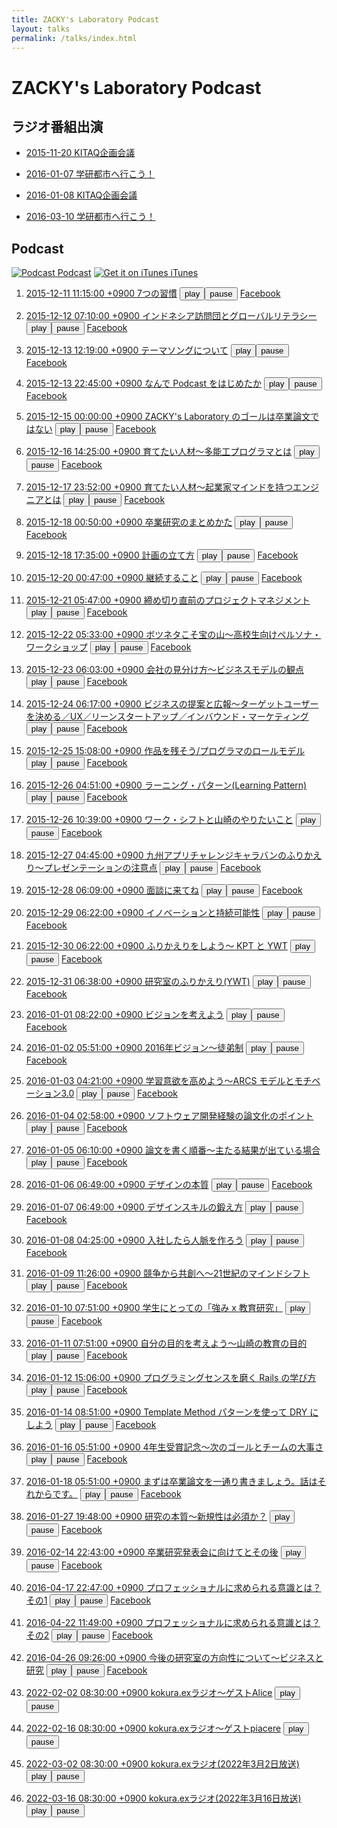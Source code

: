 ```yaml
---
title: ZACKY's Laboratory Podcast
layout: talks
permalink: /talks/index.html
---
```

# ZACKY's Laboratory Podcast

## ラジオ番組出演


* <a name="radio2015-11-20"></a>[2015-11-20 KITAQ企画会議](https://www.facebook.com/groups/1499000153763602/permalink/1499000600430224/)

* <a name="radio2016-01-07"></a>[2016-01-07 学研都市へ行こう！](http://hibiki882.jp/modules/program/index.php/gakken.html)

* <a name="radio2016-01-08"></a>[2016-01-08 KITAQ企画会議](https://www.facebook.com/groups/1499000153763602/permalink/1512359135761037/)

* <a name="radio2016-03-10"></a>[2016-03-10 学研都市へ行こう！](http://hibiki882.jp/modules/program/index.php/gakken.html)


## Podcast 

[![Podcast](https://zacky1972.github.io/assets/images/ico-blog.png) Podcast](https://zacky1972.github.io/podcast.xml)
[![Get it on iTunes](https://zacky1972.github.io/assets/svg/Get_it_on_iTunes_Badge_JP_1214.svg) iTunes](https://itunes.apple.com/jp/podcast/zackys-laboratory-podcast/id1078039941)


  1. <a name="Podcast1"></a> <audio id="my-audio1"> <source src="https://media.githubusercontent.com/media/zacky1972/zacky1972.github.io/master/assets/talks/Podcast-0001-Seven-Habits.mp3" type="audio/mpeg"> </audio> <a href="https://media.githubusercontent.com/media/zacky1972/zacky1972.github.io/master/assets/talks/Podcast-0001-Seven-Habits.mp3">2015-12-11 11:15:00 +0900 7つの習慣</a> <button id="play1">play</button><button id="pause1">pause</button> <a href="https://www.facebook.com/groups/1499000153763602/permalink/1499000873763530/" target="_blank">Facebook</a>
  <script>
    window.addEventListener('load', function(){
      var myAudio1 = document.getElementById('my-audio1');
      var play1 = document.getElementById('play1');
      var pause1 = document.getElementById('pause1');
      // associate functions with the 'onclick' events
      play1.onclick = playAudio1;
      pause1.onclick = pauseAudio1;
      function playAudio1() {
        myAudio1.play();
      }
      function pauseAudio1() {
        myAudio1.pause();
      }
    });
  </script>

  2. <a name="Podcast2"></a> <audio id="my-audio2"> <source src="https://media.githubusercontent.com/media/zacky1972/zacky1972.github.io/master/assets/talks/Podcast-0002-Global.mp3" type="audio/mpeg"> </audio> <a href="https://media.githubusercontent.com/media/zacky1972/zacky1972.github.io/master/assets/talks/Podcast-0002-Global.mp3">2015-12-12 07:10:00 +0900 インドネシア訪問団とグローバルリテラシー</a> <button id="play2">play</button><button id="pause2">pause</button> <a href="https://www.facebook.com/groups/1499000153763602/permalink/1499001383763479/" target="_blank">Facebook</a>
  <script>
    window.addEventListener('load', function(){
      var myAudio2 = document.getElementById('my-audio2');
      var play2 = document.getElementById('play2');
      var pause2 = document.getElementById('pause2');
      // associate functions with the 'onclick' events
      play2.onclick = playAudio2;
      pause2.onclick = pauseAudio2;
      function playAudio2() {
        myAudio2.play();
      }
      function pauseAudio2() {
        myAudio2.pause();
      }
    });
  </script>

  3. <a name="Podcast3"></a> <audio id="my-audio3"> <source src="https://media.githubusercontent.com/media/zacky1972/zacky1972.github.io/master/assets/talks/Podcast-0003-Songs.mp3" type="audio/mpeg"> </audio> <a href="https://media.githubusercontent.com/media/zacky1972/zacky1972.github.io/master/assets/talks/Podcast-0003-Songs.mp3">2015-12-13 12:19:00 +0900 テーマソングについて</a> <button id="play3">play</button><button id="pause3">pause</button> <a href="https://www.facebook.com/groups/1499000153763602/permalink/1499036950426589/" target="_blank">Facebook</a>
  <script>
    window.addEventListener('load', function(){
      var myAudio3 = document.getElementById('my-audio3');
      var play3 = document.getElementById('play3');
      var pause3 = document.getElementById('pause3');
      // associate functions with the 'onclick' events
      play3.onclick = playAudio3;
      pause3.onclick = pauseAudio3;
      function playAudio3() {
        myAudio3.play();
      }
      function pauseAudio3() {
        myAudio3.pause();
      }
    });
  </script>

  4. <a name="Podcast4"></a> <audio id="my-audio4"> <source src="https://media.githubusercontent.com/media/zacky1972/zacky1972.github.io/master/assets/talks/Podcast-0004-Why-I-begin-Podcast.mp3" type="audio/mpeg"> </audio> <a href="https://media.githubusercontent.com/media/zacky1972/zacky1972.github.io/master/assets/talks/Podcast-0004-Why-I-begin-Podcast.mp3">2015-12-13 22:45:00 +0900 なんで Podcast をはじめたか</a> <button id="play4">play</button><button id="pause4">pause</button> <a href="https://www.facebook.com/groups/1499000153763602/permalink/1499218990408385/" target="_blank">Facebook</a>
  <script>
    window.addEventListener('load', function(){
      var myAudio4 = document.getElementById('my-audio4');
      var play4 = document.getElementById('play4');
      var pause4 = document.getElementById('pause4');
      // associate functions with the 'onclick' events
      play4.onclick = playAudio4;
      pause4.onclick = pauseAudio4;
      function playAudio4() {
        myAudio4.play();
      }
      function pauseAudio4() {
        myAudio4.pause();
      }
    });
  </script>

  5. <a name="Podcast5"></a> <audio id="my-audio5"> <source src="https://media.githubusercontent.com/media/zacky1972/zacky1972.github.io/master/assets/talks/Podcast-0005-Laboratory-Vision.mp3" type="audio/mpeg"> </audio> <a href="https://media.githubusercontent.com/media/zacky1972/zacky1972.github.io/master/assets/talks/Podcast-0005-Laboratory-Vision.mp3">2015-12-15 00:00:00 +0900 ZACKY's Laboratory のゴールは卒業論文ではない</a> <button id="play5">play</button><button id="pause5">pause</button> <a href="https://www.facebook.com/groups/1499000153763602/permalink/1499662543697363/" target="_blank">Facebook</a>
  <script>
    window.addEventListener('load', function(){
      var myAudio5 = document.getElementById('my-audio5');
      var play5 = document.getElementById('play5');
      var pause5 = document.getElementById('pause5');
      // associate functions with the 'onclick' events
      play5.onclick = playAudio5;
      pause5.onclick = pauseAudio5;
      function playAudio5() {
        myAudio5.play();
      }
      function pauseAudio5() {
        myAudio5.pause();
      }
    });
  </script>

  6. <a name="Podcast6"></a> <audio id="my-audio6"> <source src="https://media.githubusercontent.com/media/zacky1972/zacky1972.github.io/master/assets/talks/Podcast-0006-Programmer.mp3" type="audio/mpeg"> </audio> <a href="https://media.githubusercontent.com/media/zacky1972/zacky1972.github.io/master/assets/talks/Podcast-0006-Programmer.mp3">2015-12-16 14:25:00 +0900 育てたい人材〜多能工プログラマとは</a> <button id="play6">play</button><button id="pause6">pause</button> <a href="https://www.facebook.com/groups/1499000153763602/permalink/1500341363629481/" target="_blank">Facebook</a>
  <script>
    window.addEventListener('load', function(){
      var myAudio6 = document.getElementById('my-audio6');
      var play6 = document.getElementById('play6');
      var pause6 = document.getElementById('pause6');
      // associate functions with the 'onclick' events
      play6.onclick = playAudio6;
      pause6.onclick = pauseAudio6;
      function playAudio6() {
        myAudio6.play();
      }
      function pauseAudio6() {
        myAudio6.pause();
      }
    });
  </script>

  7. <a name="Podcast7"></a> <audio id="my-audio7"> <source src="https://media.githubusercontent.com/media/zacky1972/zacky1972.github.io/master/assets/talks/Podcast-0007-Entrepreneur.mp3" type="audio/mpeg"> </audio> <a href="https://media.githubusercontent.com/media/zacky1972/zacky1972.github.io/master/assets/talks/Podcast-0007-Entrepreneur.mp3">2015-12-17 23:52:00 +0900 育てたい人材〜起業家マインドを持つエンジニアとは</a> <button id="play7">play</button><button id="pause7">pause</button> <a href="https://www.facebook.com/groups/1499000153763602/permalink/1501154550214829/" target="_blank">Facebook</a>
  <script>
    window.addEventListener('load', function(){
      var myAudio7 = document.getElementById('my-audio7');
      var play7 = document.getElementById('play7');
      var pause7 = document.getElementById('pause7');
      // associate functions with the 'onclick' events
      play7.onclick = playAudio7;
      pause7.onclick = pauseAudio7;
      function playAudio7() {
        myAudio7.play();
      }
      function pauseAudio7() {
        myAudio7.pause();
      }
    });
  </script>

  8. <a name="Podcast8"></a> <audio id="my-audio8"> <source src="https://media.githubusercontent.com/media/zacky1972/zacky1972.github.io/master/assets/talks/Podcast-0008-Research-Method.mp3" type="audio/mpeg"> </audio> <a href="https://media.githubusercontent.com/media/zacky1972/zacky1972.github.io/master/assets/talks/Podcast-0008-Research-Method.mp3">2015-12-18 00:50:00 +0900 卒業研究のまとめかた</a> <button id="play8">play</button><button id="pause8">pause</button> <a href="https://www.facebook.com/groups/1499000153763602/permalink/1501189646877986/" target="_blank">Facebook</a>
  <script>
    window.addEventListener('load', function(){
      var myAudio8 = document.getElementById('my-audio8');
      var play8 = document.getElementById('play8');
      var pause8 = document.getElementById('pause8');
      // associate functions with the 'onclick' events
      play8.onclick = playAudio8;
      pause8.onclick = pauseAudio8;
      function playAudio8() {
        myAudio8.play();
      }
      function pauseAudio8() {
        myAudio8.pause();
      }
    });
  </script>

  9. <a name="Podcast9"></a> <audio id="my-audio9"> <source src="https://media.githubusercontent.com/media/zacky1972/zacky1972.github.io/master/assets/talks/Podcast-0009-Planning.mp3" type="audio/mpeg"> </audio> <a href="https://media.githubusercontent.com/media/zacky1972/zacky1972.github.io/master/assets/talks/Podcast-0009-Planning.mp3">2015-12-18 17:35:00 +0900 計画の立て方</a> <button id="play9">play</button><button id="pause9">pause</button> <a href="https://www.facebook.com/groups/1499000153763602/permalink/1501559233507694/" target="_blank">Facebook</a>
  <script>
    window.addEventListener('load', function(){
      var myAudio9 = document.getElementById('my-audio9');
      var play9 = document.getElementById('play9');
      var pause9 = document.getElementById('pause9');
      // associate functions with the 'onclick' events
      play9.onclick = playAudio9;
      pause9.onclick = pauseAudio9;
      function playAudio9() {
        myAudio9.play();
      }
      function pauseAudio9() {
        myAudio9.pause();
      }
    });
  </script>

  10. <a name="Podcast10"></a> <audio id="my-audio10"> <source src="https://media.githubusercontent.com/media/zacky1972/zacky1972.github.io/master/assets/talks/Podcast-0010-Continuation.mp3" type="audio/mpeg"> </audio> <a href="https://media.githubusercontent.com/media/zacky1972/zacky1972.github.io/master/assets/talks/Podcast-0010-Continuation.mp3">2015-12-20 00:47:00 +0900 継続すること</a> <button id="play10">play</button><button id="pause10">pause</button> <a href="https://www.facebook.com/groups/1499000153763602/permalink/1502226620107622/" target="_blank">Facebook</a>
  <script>
    window.addEventListener('load', function(){
      var myAudio10 = document.getElementById('my-audio10');
      var play10 = document.getElementById('play10');
      var pause10 = document.getElementById('pause10');
      // associate functions with the 'onclick' events
      play10.onclick = playAudio10;
      pause10.onclick = pauseAudio10;
      function playAudio10() {
        myAudio10.play();
      }
      function pauseAudio10() {
        myAudio10.pause();
      }
    });
  </script>

  11. <a name="Podcast11"></a> <audio id="my-audio11"> <source src="https://media.githubusercontent.com/media/zacky1972/zacky1972.github.io/master/assets/talks/Podcast-0011-Project-Management.mp3" type="audio/mpeg"> </audio> <a href="https://media.githubusercontent.com/media/zacky1972/zacky1972.github.io/master/assets/talks/Podcast-0011-Project-Management.mp3">2015-12-21 05:47:00 +0900 締め切り直前のプロジェクトマネジメント</a> <button id="play11">play</button><button id="pause11">pause</button> <a href="https://www.facebook.com/groups/1499000153763602/permalink/1503264216670529/" target="_blank">Facebook</a>
  <script>
    window.addEventListener('load', function(){
      var myAudio11 = document.getElementById('my-audio11');
      var play11 = document.getElementById('play11');
      var pause11 = document.getElementById('pause11');
      // associate functions with the 'onclick' events
      play11.onclick = playAudio11;
      pause11.onclick = pauseAudio11;
      function playAudio11() {
        myAudio11.play();
      }
      function pauseAudio11() {
        myAudio11.pause();
      }
    });
  </script>

  12. <a name="Podcast12"></a> <audio id="my-audio12"> <source src="https://media.githubusercontent.com/media/zacky1972/zacky1972.github.io/master/assets/talks/Podcast-0012-Marketing.mp3" type="audio/mpeg"> </audio> <a href="https://media.githubusercontent.com/media/zacky1972/zacky1972.github.io/master/assets/talks/Podcast-0012-Marketing.mp3">2015-12-22 05:33:00 +0900 ボツネタこそ宝の山〜高校生向けペルソナ・ワークショップ</a> <button id="play12">play</button><button id="pause12">pause</button> <a href="https://www.facebook.com/groups/1499000153763602/permalink/1503925733271044/" target="_blank">Facebook</a>
  <script>
    window.addEventListener('load', function(){
      var myAudio12 = document.getElementById('my-audio12');
      var play12 = document.getElementById('play12');
      var pause12 = document.getElementById('pause12');
      // associate functions with the 'onclick' events
      play12.onclick = playAudio12;
      pause12.onclick = pauseAudio12;
      function playAudio12() {
        myAudio12.play();
      }
      function pauseAudio12() {
        myAudio12.pause();
      }
    });
  </script>

  13. <a name="Podcast13"></a> <audio id="my-audio13"> <source src="https://media.githubusercontent.com/media/zacky1972/zacky1972.github.io/master/assets/talks/Podcast-0013-Business-Model.mp3" type="audio/mpeg"> </audio> <a href="https://media.githubusercontent.com/media/zacky1972/zacky1972.github.io/master/assets/talks/Podcast-0013-Business-Model.mp3">2015-12-23 06:03:00 +0900 会社の見分け方〜ビジネスモデルの観点</a> <button id="play13">play</button><button id="pause13">pause</button> <a href="https://www.facebook.com/groups/1499000153763602/permalink/1504391206557830/" target="_blank">Facebook</a>
  <script>
    window.addEventListener('load', function(){
      var myAudio13 = document.getElementById('my-audio13');
      var play13 = document.getElementById('play13');
      var pause13 = document.getElementById('pause13');
      // associate functions with the 'onclick' events
      play13.onclick = playAudio13;
      pause13.onclick = pauseAudio13;
      function playAudio13() {
        myAudio13.play();
      }
      function pauseAudio13() {
        myAudio13.pause();
      }
    });
  </script>

  14. <a name="Podcast14"></a> <audio id="my-audio14"> <source src="https://media.githubusercontent.com/media/zacky1972/zacky1972.github.io/master/assets/talks/Podcast-0014-Business-Proposal.mp3" type="audio/mpeg"> </audio> <a href="https://media.githubusercontent.com/media/zacky1972/zacky1972.github.io/master/assets/talks/Podcast-0014-Business-Proposal.mp3">2015-12-24 06:17:00 +0900 ビジネスの提案と広報〜ターゲットユーザーを決める／UX／リーンスタートアップ／インバウンド・マーケティング</a> <button id="play14">play</button><button id="pause14">pause</button> <a href="https://www.facebook.com/groups/1499000153763602/permalink/1504862259844058/" target="_blank">Facebook</a>
  <script>
    window.addEventListener('load', function(){
      var myAudio14 = document.getElementById('my-audio14');
      var play14 = document.getElementById('play14');
      var pause14 = document.getElementById('pause14');
      // associate functions with the 'onclick' events
      play14.onclick = playAudio14;
      pause14.onclick = pauseAudio14;
      function playAudio14() {
        myAudio14.play();
      }
      function pauseAudio14() {
        myAudio14.pause();
      }
    });
  </script>

  15. <a name="Podcast15"></a> <audio id="my-audio15"> <source src="https://media.githubusercontent.com/media/zacky1972/zacky1972.github.io/master/assets/talks/Podcast-0015-Role-Model.mp3" type="audio/mpeg"> </audio> <a href="https://media.githubusercontent.com/media/zacky1972/zacky1972.github.io/master/assets/talks/Podcast-0015-Role-Model.mp3">2015-12-25 15:08:00 +0900 作品を残そう/プログラマのロールモデル</a> <button id="play15">play</button><button id="pause15">pause</button> <a href="https://www.facebook.com/groups/1499000153763602/permalink/1505523266444624/" target="_blank">Facebook</a>
  <script>
    window.addEventListener('load', function(){
      var myAudio15 = document.getElementById('my-audio15');
      var play15 = document.getElementById('play15');
      var pause15 = document.getElementById('pause15');
      // associate functions with the 'onclick' events
      play15.onclick = playAudio15;
      pause15.onclick = pauseAudio15;
      function playAudio15() {
        myAudio15.play();
      }
      function pauseAudio15() {
        myAudio15.pause();
      }
    });
  </script>

  16. <a name="Podcast16"></a> <audio id="my-audio16"> <source src="https://media.githubusercontent.com/media/zacky1972/zacky1972.github.io/master/assets/talks/Podcast-0016-Learning-Pattern.mp3" type="audio/mpeg"> </audio> <a href="https://media.githubusercontent.com/media/zacky1972/zacky1972.github.io/master/assets/talks/Podcast-0016-Learning-Pattern.mp3">2015-12-26 04:51:00 +0900 ラーニング・パターン(Learning Pattern)</a> <button id="play16">play</button><button id="pause16">pause</button> <a href="https://www.facebook.com/groups/1499000153763602/permalink/1505810799749204/" target="_blank">Facebook</a>
  <script>
    window.addEventListener('load', function(){
      var myAudio16 = document.getElementById('my-audio16');
      var play16 = document.getElementById('play16');
      var pause16 = document.getElementById('pause16');
      // associate functions with the 'onclick' events
      play16.onclick = playAudio16;
      pause16.onclick = pauseAudio16;
      function playAudio16() {
        myAudio16.play();
      }
      function pauseAudio16() {
        myAudio16.pause();
      }
    });
  </script>

  17. <a name="Podcast17"></a> <audio id="my-audio17"> <source src="https://media.githubusercontent.com/media/zacky1972/zacky1972.github.io/master/assets/talks/Podcast-0017-Work-Shift.mp3" type="audio/mpeg"> </audio> <a href="https://media.githubusercontent.com/media/zacky1972/zacky1972.github.io/master/assets/talks/Podcast-0017-Work-Shift.mp3">2015-12-26 10:39:00 +0900 ワーク・シフトと山崎のやりたいこと</a> <button id="play17">play</button><button id="pause17">pause</button> <a href="https://www.facebook.com/groups/1499000153763602/permalink/1505940476402903/" target="_blank">Facebook</a>
  <script>
    window.addEventListener('load', function(){
      var myAudio17 = document.getElementById('my-audio17');
      var play17 = document.getElementById('play17');
      var pause17 = document.getElementById('pause17');
      // associate functions with the 'onclick' events
      play17.onclick = playAudio17;
      pause17.onclick = pauseAudio17;
      function playAudio17() {
        myAudio17.play();
      }
      function pauseAudio17() {
        myAudio17.pause();
      }
    });
  </script>

  18. <a name="Podcast18"></a> <audio id="my-audio18"> <source src="https://media.githubusercontent.com/media/zacky1972/zacky1972.github.io/master/assets/talks/Podcast-0018-Presentation.mp3" type="audio/mpeg"> </audio> <a href="https://media.githubusercontent.com/media/zacky1972/zacky1972.github.io/master/assets/talks/Podcast-0018-Presentation.mp3">2015-12-27 04:45:00 +0900 九州アプリチャレンジキャラバンのふりかえり〜プレゼンテーションの注意点</a> <button id="play18">play</button><button id="pause18">pause</button> <a href="https://www.facebook.com/groups/1499000153763602/permalink/1506328256364125/" target="_blank">Facebook</a>
  <script>
    window.addEventListener('load', function(){
      var myAudio18 = document.getElementById('my-audio18');
      var play18 = document.getElementById('play18');
      var pause18 = document.getElementById('pause18');
      // associate functions with the 'onclick' events
      play18.onclick = playAudio18;
      pause18.onclick = pauseAudio18;
      function playAudio18() {
        myAudio18.play();
      }
      function pauseAudio18() {
        myAudio18.pause();
      }
    });
  </script>

  19. <a name="Podcast19"></a> <audio id="my-audio19"> <source src="https://media.githubusercontent.com/media/zacky1972/zacky1972.github.io/master/assets/talks/Podcast-0019-Future-Course.mp3" type="audio/mpeg"> </audio> <a href="https://media.githubusercontent.com/media/zacky1972/zacky1972.github.io/master/assets/talks/Podcast-0019-Future-Course.mp3">2015-12-28 06:09:00 +0900 面談に来てね</a> <button id="play19">play</button><button id="pause19">pause</button> <a href="https://www.facebook.com/groups/1499000153763602/permalink/1507061802957437/" target="_blank">Facebook</a>
  <script>
    window.addEventListener('load', function(){
      var myAudio19 = document.getElementById('my-audio19');
      var play19 = document.getElementById('play19');
      var pause19 = document.getElementById('pause19');
      // associate functions with the 'onclick' events
      play19.onclick = playAudio19;
      pause19.onclick = pauseAudio19;
      function playAudio19() {
        myAudio19.play();
      }
      function pauseAudio19() {
        myAudio19.pause();
      }
    });
  </script>

  20. <a name="Podcast20"></a> <audio id="my-audio20"> <source src="https://media.githubusercontent.com/media/zacky1972/zacky1972.github.io/master/assets/talks/Podcast-0020-Innovation.mp3" type="audio/mpeg"> </audio> <a href="https://media.githubusercontent.com/media/zacky1972/zacky1972.github.io/master/assets/talks/Podcast-0020-Innovation.mp3">2015-12-29 06:22:00 +0900 イノベーションと持続可能性</a> <button id="play20">play</button><button id="pause20">pause</button> <a href="https://www.facebook.com/groups/1499000153763602/permalink/1507557442907873/" target="_blank">Facebook</a>
  <script>
    window.addEventListener('load', function(){
      var myAudio20 = document.getElementById('my-audio20');
      var play20 = document.getElementById('play20');
      var pause20 = document.getElementById('pause20');
      // associate functions with the 'onclick' events
      play20.onclick = playAudio20;
      pause20.onclick = pauseAudio20;
      function playAudio20() {
        myAudio20.play();
      }
      function pauseAudio20() {
        myAudio20.pause();
      }
    });
  </script>

  21. <a name="Podcast21"></a> <audio id="my-audio21"> <source src="https://media.githubusercontent.com/media/zacky1972/zacky1972.github.io/master/assets/talks/Podcast-0021-Reflection-KPT-YWT.mp3" type="audio/mpeg"> </audio> <a href="https://media.githubusercontent.com/media/zacky1972/zacky1972.github.io/master/assets/talks/Podcast-0021-Reflection-KPT-YWT.mp3">2015-12-30 06:22:00 +0900 ふりかえりをしよう〜 KPT と YWT</a> <button id="play21">play</button><button id="pause21">pause</button> <a href="https://www.facebook.com/groups/1499000153763602/permalink/1508048856192065/" target="_blank">Facebook</a>
  <script>
    window.addEventListener('load', function(){
      var myAudio21 = document.getElementById('my-audio21');
      var play21 = document.getElementById('play21');
      var pause21 = document.getElementById('pause21');
      // associate functions with the 'onclick' events
      play21.onclick = playAudio21;
      pause21.onclick = pauseAudio21;
      function playAudio21() {
        myAudio21.play();
      }
      function pauseAudio21() {
        myAudio21.pause();
      }
    });
  </script>

  22. <a name="Podcast22"></a> <audio id="my-audio22"> <source src="https://media.githubusercontent.com/media/zacky1972/zacky1972.github.io/master/assets/talks/Podcast-0022-Laboratory-YWT.mp3" type="audio/mpeg"> </audio> <a href="https://media.githubusercontent.com/media/zacky1972/zacky1972.github.io/master/assets/talks/Podcast-0022-Laboratory-YWT.mp3">2015-12-31 06:38:00 +0900 研究室のふりかえり(YWT)</a> <button id="play22">play</button><button id="pause22">pause</button> <a href="https://www.facebook.com/groups/1499000153763602/permalink/1508454476151503/" target="_blank">Facebook</a>
  <script>
    window.addEventListener('load', function(){
      var myAudio22 = document.getElementById('my-audio22');
      var play22 = document.getElementById('play22');
      var pause22 = document.getElementById('pause22');
      // associate functions with the 'onclick' events
      play22.onclick = playAudio22;
      pause22.onclick = pauseAudio22;
      function playAudio22() {
        myAudio22.play();
      }
      function pauseAudio22() {
        myAudio22.pause();
      }
    });
  </script>

  23. <a name="Podcast23"></a> <audio id="my-audio23"> <source src="https://media.githubusercontent.com/media/zacky1972/zacky1972.github.io/master/assets/talks/Podcast-0023-Vision.mp3" type="audio/mpeg"> </audio> <a href="https://media.githubusercontent.com/media/zacky1972/zacky1972.github.io/master/assets/talks/Podcast-0023-Vision.mp3">2016-01-01 08:22:00 +0900 ビジョンを考えよう</a> <button id="play23">play</button><button id="pause23">pause</button> <a href="https://www.facebook.com/groups/1499000153763602/permalink/1508933596103591/" target="_blank">Facebook</a>
  <script>
    window.addEventListener('load', function(){
      var myAudio23 = document.getElementById('my-audio23');
      var play23 = document.getElementById('play23');
      var pause23 = document.getElementById('pause23');
      // associate functions with the 'onclick' events
      play23.onclick = playAudio23;
      pause23.onclick = pauseAudio23;
      function playAudio23() {
        myAudio23.play();
      }
      function pauseAudio23() {
        myAudio23.pause();
      }
    });
  </script>

  24. <a name="Podcast24"></a> <audio id="my-audio24"> <source src="https://media.githubusercontent.com/media/zacky1972/zacky1972.github.io/master/assets/talks/Podcast-0024-Apprenticeship.mp3" type="audio/mpeg"> </audio> <a href="https://media.githubusercontent.com/media/zacky1972/zacky1972.github.io/master/assets/talks/Podcast-0024-Apprenticeship.mp3">2016-01-02 05:51:00 +0900 2016年ビジョン〜徒弟制</a> <button id="play24">play</button><button id="pause24">pause</button> <a href="https://www.facebook.com/groups/1499000153763602/permalink/1509371999393084/" target="_blank">Facebook</a>
  <script>
    window.addEventListener('load', function(){
      var myAudio24 = document.getElementById('my-audio24');
      var play24 = document.getElementById('play24');
      var pause24 = document.getElementById('pause24');
      // associate functions with the 'onclick' events
      play24.onclick = playAudio24;
      pause24.onclick = pauseAudio24;
      function playAudio24() {
        myAudio24.play();
      }
      function pauseAudio24() {
        myAudio24.pause();
      }
    });
  </script>

  25. <a name="Podcast25"></a> <audio id="my-audio25"> <source src="https://media.githubusercontent.com/media/zacky1972/zacky1972.github.io/master/assets/talks/Podcast-0025-Motivation.mp3" type="audio/mpeg"> </audio> <a href="https://media.githubusercontent.com/media/zacky1972/zacky1972.github.io/master/assets/talks/Podcast-0025-Motivation.mp3">2016-01-03 04:21:00 +0900 学習意欲を高めよう〜ARCS モデルとモチベーション3.0</a> <button id="play25">play</button><button id="pause25">pause</button> <a href="https://www.facebook.com/groups/1499000153763602/permalink/1509819809348303/" target="_blank">Facebook</a>
  <script>
    window.addEventListener('load', function(){
      var myAudio25 = document.getElementById('my-audio25');
      var play25 = document.getElementById('play25');
      var pause25 = document.getElementById('pause25');
      // associate functions with the 'onclick' events
      play25.onclick = playAudio25;
      pause25.onclick = pauseAudio25;
      function playAudio25() {
        myAudio25.play();
      }
      function pauseAudio25() {
        myAudio25.pause();
      }
    });
  </script>

  26. <a name="Podcast26"></a> <audio id="my-audio26"> <source src="https://media.githubusercontent.com/media/zacky1972/zacky1972.github.io/master/assets/talks/Podcast-0026-Reflection-Research.mp3" type="audio/mpeg"> </audio> <a href="https://media.githubusercontent.com/media/zacky1972/zacky1972.github.io/master/assets/talks/Podcast-0026-Reflection-Research.mp3">2016-01-04 02:58:00 +0900 ソフトウェア開発経験の論文化のポイント</a> <button id="play26">play</button><button id="pause26">pause</button> <a href="https://www.facebook.com/groups/1499000153763602/permalink/1510275935969357/" target="_blank">Facebook</a>
  <script>
    window.addEventListener('load', function(){
      var myAudio26 = document.getElementById('my-audio26');
      var play26 = document.getElementById('play26');
      var pause26 = document.getElementById('pause26');
      // associate functions with the 'onclick' events
      play26.onclick = playAudio26;
      pause26.onclick = pauseAudio26;
      function playAudio26() {
        myAudio26.play();
      }
      function pauseAudio26() {
        myAudio26.pause();
      }
    });
  </script>

  27. <a name="Podcast27"></a> <audio id="my-audio27"> <source src="https://media.githubusercontent.com/media/zacky1972/zacky1972.github.io/master/assets/talks/Podcast-0027-Writing-Thesis.mp3" type="audio/mpeg"> </audio> <a href="https://media.githubusercontent.com/media/zacky1972/zacky1972.github.io/master/assets/talks/Podcast-0027-Writing-Thesis.mp3">2016-01-05 06:10:00 +0900 論文を書く順番〜主たる結果が出ている場合</a> <button id="play27">play</button><button id="pause27">pause</button> <a href="https://www.facebook.com/groups/1499000153763602/permalink/1510763979253886/" target="_blank">Facebook</a>
  <script>
    window.addEventListener('load', function(){
      var myAudio27 = document.getElementById('my-audio27');
      var play27 = document.getElementById('play27');
      var pause27 = document.getElementById('pause27');
      // associate functions with the 'onclick' events
      play27.onclick = playAudio27;
      pause27.onclick = pauseAudio27;
      function playAudio27() {
        myAudio27.play();
      }
      function pauseAudio27() {
        myAudio27.pause();
      }
    });
  </script>

  28. <a name="Podcast28"></a> <audio id="my-audio28"> <source src="https://media.githubusercontent.com/media/zacky1972/zacky1972.github.io/master/assets/talks/Podcast-0028-Designer.mp3" type="audio/mpeg"> </audio> <a href="https://media.githubusercontent.com/media/zacky1972/zacky1972.github.io/master/assets/talks/Podcast-0028-Designer.mp3">2016-01-06 06:49:00 +0900 デザインの本質</a> <button id="play28">play</button><button id="pause28">pause</button> <a href="https://www.facebook.com/groups/1499000153763602/permalink/1511194575877493/" target="_blank">Facebook</a>
  <script>
    window.addEventListener('load', function(){
      var myAudio28 = document.getElementById('my-audio28');
      var play28 = document.getElementById('play28');
      var pause28 = document.getElementById('pause28');
      // associate functions with the 'onclick' events
      play28.onclick = playAudio28;
      pause28.onclick = pauseAudio28;
      function playAudio28() {
        myAudio28.play();
      }
      function pauseAudio28() {
        myAudio28.pause();
      }
    });
  </script>

  29. <a name="Podcast29"></a> <audio id="my-audio29"> <source src="https://media.githubusercontent.com/media/zacky1972/zacky1972.github.io/master/assets/talks/Podcast-0029-Design-Skill.mp3" type="audio/mpeg"> </audio> <a href="https://media.githubusercontent.com/media/zacky1972/zacky1972.github.io/master/assets/talks/Podcast-0029-Design-Skill.mp3">2016-01-07 06:49:00 +0900 デザインスキルの鍛え方</a> <button id="play29">play</button><button id="pause29">pause</button> <a href="https://www.facebook.com/groups/1499000153763602/permalink/1511598199170464/" target="_blank">Facebook</a>
  <script>
    window.addEventListener('load', function(){
      var myAudio29 = document.getElementById('my-audio29');
      var play29 = document.getElementById('play29');
      var pause29 = document.getElementById('pause29');
      // associate functions with the 'onclick' events
      play29.onclick = playAudio29;
      pause29.onclick = pauseAudio29;
      function playAudio29() {
        myAudio29.play();
      }
      function pauseAudio29() {
        myAudio29.pause();
      }
    });
  </script>

  30. <a name="Podcast30"></a> <audio id="my-audio30"> <source src="https://media.githubusercontent.com/media/zacky1972/zacky1972.github.io/master/assets/talks/Podcast-0030-Partnership.mp3" type="audio/mpeg"> </audio> <a href="https://media.githubusercontent.com/media/zacky1972/zacky1972.github.io/master/assets/talks/Podcast-0030-Partnership.mp3">2016-01-08 04:25:00 +0900 入社したら人脈を作ろう</a> <button id="play30">play</button><button id="pause30">pause</button> <a href="https://www.facebook.com/groups/1499000153763602/permalink/1511964799133804/" target="_blank">Facebook</a>
  <script>
    window.addEventListener('load', function(){
      var myAudio30 = document.getElementById('my-audio30');
      var play30 = document.getElementById('play30');
      var pause30 = document.getElementById('pause30');
      // associate functions with the 'onclick' events
      play30.onclick = playAudio30;
      pause30.onclick = pauseAudio30;
      function playAudio30() {
        myAudio30.play();
      }
      function pauseAudio30() {
        myAudio30.pause();
      }
    });
  </script>

  31. <a name="Podcast31"></a> <audio id="my-audio31"> <source src="https://media.githubusercontent.com/media/zacky1972/zacky1972.github.io/master/assets/talks/Podcast-0031-Give-and-Share.mp3" type="audio/mpeg"> </audio> <a href="https://media.githubusercontent.com/media/zacky1972/zacky1972.github.io/master/assets/talks/Podcast-0031-Give-and-Share.mp3">2016-01-09 11:26:00 +0900 競争から共創へ〜21世紀のマインドシフト</a> <button id="play31">play</button><button id="pause31">pause</button> <a href="https://www.facebook.com/groups/1499000153763602/permalink/1512546909075593/" target="_blank">Facebook</a>
  <script>
    window.addEventListener('load', function(){
      var myAudio31 = document.getElementById('my-audio31');
      var play31 = document.getElementById('play31');
      var pause31 = document.getElementById('pause31');
      // associate functions with the 'onclick' events
      play31.onclick = playAudio31;
      pause31.onclick = pauseAudio31;
      function playAudio31() {
        myAudio31.play();
      }
      function pauseAudio31() {
        myAudio31.pause();
      }
    });
  </script>

  32. <a name="Podcast32"></a> <audio id="my-audio32"> <source src="https://media.githubusercontent.com/media/zacky1972/zacky1972.github.io/master/assets/talks/Podcast-0032-Streangths-Research.mp3" type="audio/mpeg"> </audio> <a href="https://media.githubusercontent.com/media/zacky1972/zacky1972.github.io/master/assets/talks/Podcast-0032-Streangths-Research.mp3">2016-01-10 07:51:00 +0900 学生にとっての「強み x 教育研究」</a> <button id="play32">play</button><button id="pause32">pause</button> <a href="https://www.facebook.com/groups/1499000153763602/permalink/1512968879033396/" target="_blank">Facebook</a>
  <script>
    window.addEventListener('load', function(){
      var myAudio32 = document.getElementById('my-audio32');
      var play32 = document.getElementById('play32');
      var pause32 = document.getElementById('pause32');
      // associate functions with the 'onclick' events
      play32.onclick = playAudio32;
      pause32.onclick = pauseAudio32;
      function playAudio32() {
        myAudio32.play();
      }
      function pauseAudio32() {
        myAudio32.pause();
      }
    });
  </script>

  33. <a name="Podcast33"></a> <audio id="my-audio33"> <source src="https://media.githubusercontent.com/media/zacky1972/zacky1972.github.io/master/assets/talks/Podcast-0033-Purpose.mp3" type="audio/mpeg"> </audio> <a href="https://media.githubusercontent.com/media/zacky1972/zacky1972.github.io/master/assets/talks/Podcast-0033-Purpose.mp3">2016-01-11 07:51:00 +0900 自分の目的を考えよう〜山崎の教育の目的</a> <button id="play33">play</button><button id="pause33">pause</button> <a href="https://www.facebook.com/groups/1499000153763602/permalink/1513474832316134/" target="_blank">Facebook</a>
  <script>
    window.addEventListener('load', function(){
      var myAudio33 = document.getElementById('my-audio33');
      var play33 = document.getElementById('play33');
      var pause33 = document.getElementById('pause33');
      // associate functions with the 'onclick' events
      play33.onclick = playAudio33;
      pause33.onclick = pauseAudio33;
      function playAudio33() {
        myAudio33.play();
      }
      function pauseAudio33() {
        myAudio33.pause();
      }
    });
  </script>

  34. <a name="Podcast34"></a> <audio id="my-audio34"> <source src="https://media.githubusercontent.com/media/zacky1972/zacky1972.github.io/master/assets/talks/Podcast-0034-Software-Architecture.mp3" type="audio/mpeg"> </audio> <a href="https://media.githubusercontent.com/media/zacky1972/zacky1972.github.io/master/assets/talks/Podcast-0034-Software-Architecture.mp3">2016-01-12 15:06:00 +0900 プログラミングセンスを磨く Rails の学び方</a> <button id="play34">play</button><button id="pause34">pause</button> <a href="https://www.facebook.com/groups/1499000153763602/permalink/1514053755591575/" target="_blank">Facebook</a>
  <script>
    window.addEventListener('load', function(){
      var myAudio34 = document.getElementById('my-audio34');
      var play34 = document.getElementById('play34');
      var pause34 = document.getElementById('pause34');
      // associate functions with the 'onclick' events
      play34.onclick = playAudio34;
      pause34.onclick = pauseAudio34;
      function playAudio34() {
        myAudio34.play();
      }
      function pauseAudio34() {
        myAudio34.pause();
      }
    });
  </script>

  35. <a name="Podcast35"></a> <audio id="my-audio35"> <source src="https://media.githubusercontent.com/media/zacky1972/zacky1972.github.io/master/assets/talks/Podcast-0035-DRY.mp3" type="audio/mpeg"> </audio> <a href="https://media.githubusercontent.com/media/zacky1972/zacky1972.github.io/master/assets/talks/Podcast-0035-DRY.mp3">2016-01-14 08:51:00 +0900 Template Method パターンを使って DRY にしよう</a> <button id="play35">play</button><button id="pause35">pause</button> <a href="https://www.facebook.com/groups/1499000153763602/permalink/1514823062181311/" target="_blank">Facebook</a>
  <script>
    window.addEventListener('load', function(){
      var myAudio35 = document.getElementById('my-audio35');
      var play35 = document.getElementById('play35');
      var pause35 = document.getElementById('pause35');
      // associate functions with the 'onclick' events
      play35.onclick = playAudio35;
      pause35.onclick = pauseAudio35;
      function playAudio35() {
        myAudio35.play();
      }
      function pauseAudio35() {
        myAudio35.pause();
      }
    });
  </script>

  36. <a name="Podcast36"></a> <audio id="my-audio36"> <source src="https://media.githubusercontent.com/media/zacky1972/zacky1972.github.io/master/assets/talks/Podcast-0036-Congratulations.mp3" type="audio/mpeg"> </audio> <a href="https://media.githubusercontent.com/media/zacky1972/zacky1972.github.io/master/assets/talks/Podcast-0036-Congratulations.mp3">2016-01-16 05:51:00 +0900 4年生受賞記念〜次のゴールとチームの大事さ</a> <button id="play36">play</button><button id="pause36">pause</button> <a href="https://www.facebook.com/groups/1499000153763602/permalink/1515627298767554/" target="_blank">Facebook</a>
  <script>
    window.addEventListener('load', function(){
      var myAudio36 = document.getElementById('my-audio36');
      var play36 = document.getElementById('play36');
      var pause36 = document.getElementById('pause36');
      // associate functions with the 'onclick' events
      play36.onclick = playAudio36;
      pause36.onclick = pauseAudio36;
      function playAudio36() {
        myAudio36.play();
      }
      function pauseAudio36() {
        myAudio36.pause();
      }
    });
  </script>

  37. <a name="Podcast37"></a> <audio id="my-audio37"> <source src="https://media.githubusercontent.com/media/zacky1972/zacky1972.github.io/master/assets/talks/Podcast-0037-Done-is-better-than-Perfect.mp3" type="audio/mpeg"> </audio> <a href="https://media.githubusercontent.com/media/zacky1972/zacky1972.github.io/master/assets/talks/Podcast-0037-Done-is-better-than-Perfect.mp3">2016-01-18 05:51:00 +0900 まずは卒業論文を一通り書きましょう。話はそれからです。</a> <button id="play37">play</button><button id="pause37">pause</button> <a href="https://www.facebook.com/groups/1499000153763602/permalink/1516684855328465/" target="_blank">Facebook</a>
  <script>
    window.addEventListener('load', function(){
      var myAudio37 = document.getElementById('my-audio37');
      var play37 = document.getElementById('play37');
      var pause37 = document.getElementById('pause37');
      // associate functions with the 'onclick' events
      play37.onclick = playAudio37;
      pause37.onclick = pauseAudio37;
      function playAudio37() {
        myAudio37.play();
      }
      function pauseAudio37() {
        myAudio37.pause();
      }
    });
  </script>

  38. <a name="Podcast38"></a> <audio id="my-audio38"> <source src="https://media.githubusercontent.com/media/zacky1972/zacky1972.github.io/master/assets/talks/Podcast-0038-Reseach-Essence.mp3" type="audio/mpeg"> </audio> <a href="https://media.githubusercontent.com/media/zacky1972/zacky1972.github.io/master/assets/talks/Podcast-0038-Reseach-Essence.mp3">2016-01-27 19:48:00 +0900 研究の本質〜新規性は必須か？</a> <button id="play38">play</button><button id="pause38">pause</button> <a href="https://www.facebook.com/groups/1499000153763602/permalink/1520898684907082/" target="_blank">Facebook</a>
  <script>
    window.addEventListener('load', function(){
      var myAudio38 = document.getElementById('my-audio38');
      var play38 = document.getElementById('play38');
      var pause38 = document.getElementById('pause38');
      // associate functions with the 'onclick' events
      play38.onclick = playAudio38;
      pause38.onclick = pauseAudio38;
      function playAudio38() {
        myAudio38.play();
      }
      function pauseAudio38() {
        myAudio38.pause();
      }
    });
  </script>

  39. <a name="Podcast39"></a> <audio id="my-audio39"> <source src="https://media.githubusercontent.com/media/zacky1972/zacky1972.github.io/master/assets/talks/Podcast-0039-WillPower-for-Presentation.mp3" type="audio/mpeg"> </audio> <a href="https://media.githubusercontent.com/media/zacky1972/zacky1972.github.io/master/assets/talks/Podcast-0039-WillPower-for-Presentation.mp3">2016-02-14 22:43:00 +0900 卒業研究発表会に向けてとその後</a> <button id="play39">play</button><button id="pause39">pause</button> <a href="https://www.facebook.com/groups/1499000153763602/permalink/1530178677312416/" target="_blank">Facebook</a>
  <script>
    window.addEventListener('load', function(){
      var myAudio39 = document.getElementById('my-audio39');
      var play39 = document.getElementById('play39');
      var pause39 = document.getElementById('pause39');
      // associate functions with the 'onclick' events
      play39.onclick = playAudio39;
      pause39.onclick = pauseAudio39;
      function playAudio39() {
        myAudio39.play();
      }
      function pauseAudio39() {
        myAudio39.pause();
      }
    });
  </script>

  40. <a name="Podcast40"></a> <audio id="my-audio40"> <source src="https://media.githubusercontent.com/media/zacky1972/zacky1972.github.io/master/assets/talks/Podcast-0040-Professional.mp3" type="audio/mpeg"> </audio> <a href="https://media.githubusercontent.com/media/zacky1972/zacky1972.github.io/master/assets/talks/Podcast-0040-Professional.mp3">2016-04-17 22:47:00 +0900 プロフェッショナルに求められる意識とは？ その1</a> <button id="play40">play</button><button id="pause40">pause</button> <a href="https://www.facebook.com/groups/1499000153763602/permalink/1567172953612988/" target="_blank">Facebook</a>
  <script>
    window.addEventListener('load', function(){
      var myAudio40 = document.getElementById('my-audio40');
      var play40 = document.getElementById('play40');
      var pause40 = document.getElementById('pause40');
      // associate functions with the 'onclick' events
      play40.onclick = playAudio40;
      pause40.onclick = pauseAudio40;
      function playAudio40() {
        myAudio40.play();
      }
      function pauseAudio40() {
        myAudio40.pause();
      }
    });
  </script>

  41. <a name="Podcast41"></a> <audio id="my-audio41"> <source src="https://media.githubusercontent.com/media/zacky1972/zacky1972.github.io/master/assets/talks/Podcast-0041-Professional-2.mp3" type="audio/mpeg"> </audio> <a href="https://media.githubusercontent.com/media/zacky1972/zacky1972.github.io/master/assets/talks/Podcast-0041-Professional-2.mp3">2016-04-22 11:49:00 +0900 プロフェッショナルに求められる意識とは？ その2</a> <button id="play41">play</button><button id="pause41">pause</button> <a href="https://www.facebook.com/groups/1499000153763602/permalink/1569571576706459/" target="_blank">Facebook</a>
  <script>
    window.addEventListener('load', function(){
      var myAudio41 = document.getElementById('my-audio41');
      var play41 = document.getElementById('play41');
      var pause41 = document.getElementById('pause41');
      // associate functions with the 'onclick' events
      play41.onclick = playAudio41;
      pause41.onclick = pauseAudio41;
      function playAudio41() {
        myAudio41.play();
      }
      function pauseAudio41() {
        myAudio41.pause();
      }
    });
  </script>

  42. <a name="Podcast42"></a> <audio id="my-audio42"> <source src="https://media.githubusercontent.com/media/zacky1972/zacky1972.github.io/master/assets/talks/Podcast-0042-Direction.mp3" type="audio/mpeg"> </audio> <a href="https://media.githubusercontent.com/media/zacky1972/zacky1972.github.io/master/assets/talks/Podcast-0042-Direction.mp3">2016-04-26 09:26:00 +0900 今後の研究室の方向性について〜ビジネスと研究</a> <button id="play42">play</button><button id="pause42">pause</button> <a href="https://www.facebook.com/groups/1499000153763602/permalink/1571476949849255/" target="_blank">Facebook</a>
  <script>
    window.addEventListener('load', function(){
      var myAudio42 = document.getElementById('my-audio42');
      var play42 = document.getElementById('play42');
      var pause42 = document.getElementById('pause42');
      // associate functions with the 'onclick' events
      play42.onclick = playAudio42;
      pause42.onclick = pauseAudio42;
      function playAudio42() {
        myAudio42.play();
      }
      function pauseAudio42() {
        myAudio42.pause();
      }
    });
  </script>

  43. <a name="Podcast43"></a> <audio id="my-audio43"> <source src="https://media.githubusercontent.com/media/zacky1972/zacky1972.github.io/master/assets/talks/kokuraex_alice.mp3" type="audio/mpeg"> </audio> <a href="https://media.githubusercontent.com/media/zacky1972/zacky1972.github.io/master/assets/talks/kokuraex_alice.mp3">2022-02-02 08:30:00 +0900 kokura.exラジオ〜ゲストAlice</a> <button id="play43">play</button><button id="pause43">pause</button> 
  <script>
    window.addEventListener('load', function(){
      var myAudio43 = document.getElementById('my-audio43');
      var play43 = document.getElementById('play43');
      var pause43 = document.getElementById('pause43');
      // associate functions with the 'onclick' events
      play43.onclick = playAudio43;
      pause43.onclick = pauseAudio43;
      function playAudio43() {
        myAudio43.play();
      }
      function pauseAudio43() {
        myAudio43.pause();
      }
    });
  </script>

  44. <a name="Podcast44"></a> <audio id="my-audio44"> <source src="https://media.githubusercontent.com/media/zacky1972/zacky1972.github.io/master/assets/talks/kokuraex_piacere.mp3" type="audio/mpeg"> </audio> <a href="https://media.githubusercontent.com/media/zacky1972/zacky1972.github.io/master/assets/talks/kokuraex_piacere.mp3">2022-02-16 08:30:00 +0900 kokura.exラジオ〜ゲストpiacere</a> <button id="play44">play</button><button id="pause44">pause</button> 
  <script>
    window.addEventListener('load', function(){
      var myAudio44 = document.getElementById('my-audio44');
      var play44 = document.getElementById('play44');
      var pause44 = document.getElementById('pause44');
      // associate functions with the 'onclick' events
      play44.onclick = playAudio44;
      pause44.onclick = pauseAudio44;
      function playAudio44() {
        myAudio44.play();
      }
      function pauseAudio44() {
        myAudio44.pause();
      }
    });
  </script>

  45. <a name="Podcast45"></a> <audio id="my-audio45"> <source src="https://media.githubusercontent.com/media/zacky1972/zacky1972.github.io/master/assets/talks/kokuraex_20220302.mp3" type="audio/mpeg"> </audio> <a href="https://media.githubusercontent.com/media/zacky1972/zacky1972.github.io/master/assets/talks/kokuraex_20220302.mp3">2022-03-02 08:30:00 +0900 kokura.exラジオ(2022年3月2日放送)</a> <button id="play45">play</button><button id="pause45">pause</button> 
  <script>
    window.addEventListener('load', function(){
      var myAudio45 = document.getElementById('my-audio45');
      var play45 = document.getElementById('play45');
      var pause45 = document.getElementById('pause45');
      // associate functions with the 'onclick' events
      play45.onclick = playAudio45;
      pause45.onclick = pauseAudio45;
      function playAudio45() {
        myAudio45.play();
      }
      function pauseAudio45() {
        myAudio45.pause();
      }
    });
  </script>

  46. <a name="Podcast46"></a> <audio id="my-audio46"> <source src="https://media.githubusercontent.com/media/zacky1972/zacky1972.github.io/master/assets/talks/kokuraex_20220316.mp3" type="audio/mpeg"> </audio> <a href="https://media.githubusercontent.com/media/zacky1972/zacky1972.github.io/master/assets/talks/kokuraex_20220316.mp3">2022-03-16 08:30:00 +0900 kokura.exラジオ(2022年3月16日放送)</a> <button id="play46">play</button><button id="pause46">pause</button> 
  <script>
    window.addEventListener('load', function(){
      var myAudio46 = document.getElementById('my-audio46');
      var play46 = document.getElementById('play46');
      var pause46 = document.getElementById('pause46');
      // associate functions with the 'onclick' events
      play46.onclick = playAudio46;
      pause46.onclick = pauseAudio46;
      function playAudio46() {
        myAudio46.play();
      }
      function pauseAudio46() {
        myAudio46.pause();
      }
    });
  </script>


